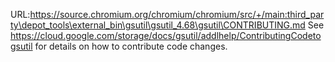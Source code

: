 URL:https://source.chromium.org/chromium/chromium/src/+/main:third_party\depot_tools\external_bin\gsutil\gsutil_4.68\gsutil\CONTRIBUTING.md
See
https://cloud.google.com/storage/docs/gsutil/addlhelp/ContributingCodetogsutil
for details on how to contribute code changes.
